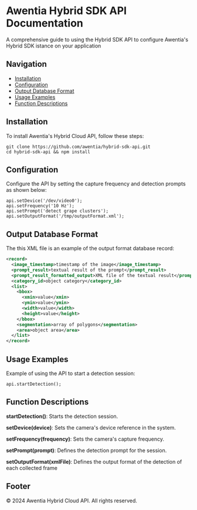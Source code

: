 # Awentia Hybrid SDK API Documentation

A comprehensive guide to using the Hybrid SDK API to configure Awentia's Hybrid SDK istance on your application
## Navigation
- [Installation](#installation)
- [Configuration](#configuration)
- [Output Database Format](#output-database-format)
- [Usage Examples](#usage-examples)
- [Function Descriptions](#function-descriptions)

## Installation

To install Awentia's Hybrid Cloud API, follow these steps:

```
git clone https://github.com/awentia/hybrid-sdk-api.git
cd hybrid-sdk-api && npm install
```

## Configuration

Configure the API by setting the capture frequency and detection prompts as shown below:

```
api.setDevice('/dev/video0');
api.setFrequency('10 Hz');
api.setPrompt('detect grape clusters');
api.setOutputFormat('/tmp/outputFormat.xml');
```

## Output Database Format

The this XML file is an example of the output format database record:

```xml
<record>
  <image_timestamp>timestamp of the image</image_timestamp>
  <prompt_result>textual result of the prompt</prompt_result>
  <prompt_result_formatted_output>XML file of the textual result</prompt_result_formatted_output>
  <category_id>object category</category_id>
  <list>
    <bbox>
      <xmin>value</xmin>
      <ymin>value</ymin>
      <width>value</width>
      <height>value</height>
    </bbox>
    <segmentation>array of polygons</segmentation>
    <area>object area</area>
  </list>
</record>
```

## Usage Examples

Example of using the API to start a detection session:

```
api.startDetection();
```

## Function Descriptions

**startDetection()**: Starts the detection session.

**setDevice(device)**: Sets the camera's device reference in the system.

**setFrequency(frequency)**: Sets the camera's capture frequency.

**setPrompt(prompt)**: Defines the detection prompt for the session.

**setOutputFormat(xmlFile)**: Defines the output format of the detection of each collected frame

## Footer

© 2024 Awentia Hybrid Cloud API. All rights reserved.
```
